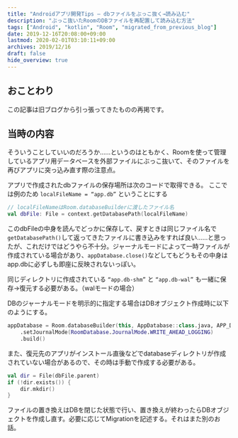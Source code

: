 ```yaml
---
title: "Androidアプリ開発Tips – dbファイルをぶっこ抜く→読み込む"
description: "ぶっこ抜いたRoomのDBファイルを再配置して読み込む方法"
tags: ["Android", "kotlin", "Room", "migrated_from_previous_blog"]
date: 2019-12-16T20:08:00+09:00
lastmod: 2020-02-01T03:10:11+09:00
archives: 2019/12/16
draft: false
hide_overview: true
---
```


## おことわり

この記事は旧ブログから引っ張ってきたものの再掲です。

## 当時の内容

そういうことしていいのだろうか……というのはともかく、Roomを使って管理しているアプリ用データベースを外部ファイルにぶっこ抜いて、そのファイルを再びアプリに突っ込み直す際の注意点。

アプリで作成されたdbファイルの保存場所は次のコードで取得できる。
ここでは例のため `localFileName = “app.db”` ということにする

```kt
// localFileNameはRoom.databaseBuilderに渡したファイル名
val dbFile: File = context.getDatabasePath(localFileName)
```

このdbFileの中身を読んでどっかに保存して、戻すときは同じファイル名で`getDatabasePath()`して返ってきたファイルに書き込みをすれば良い……と思ったが、これだけではどうやら不十分。ジャーナルモードによって一時ファイルが作成されている場合があり、`appDatabase.close()`などしてもどうもその中身はapp.dbに必ずしも即座に反映されないっぽい。

同じディレクトリに作成されている `“app.db-shm”` と `“app.db-wal”` も一緒に保存→復元する必要がある。（walモードの場合）

DBのジャーナルモードを明示的に指定する場合はDBオブジェクト作成時に以下のようにする。

```kt
appDatabase = Room.databaseBuilder(this, AppDatabase::class.java, APP_DATABASE_FILE_NAME)
    .setJournalMode(RoomDatabase.JournalMode.WRITE_AHEAD_LOGGING)
    .build()
```

また、復元先のアプリがインストール直後などでdatabaseディレクトリが作成されていない場合があるので、その時は手動で作成する必要がある。

```kt
val dir = File(dbFile.parent)
if (!dir.exists()) {
    dir.mkdir()
}
```

ファイルの置き換えはDBを閉じた状態で行い、置き換えが終わったらDBオブジェクトを作成し直す。必要に応じてMigrationを記述する。それはまた別のお話。
